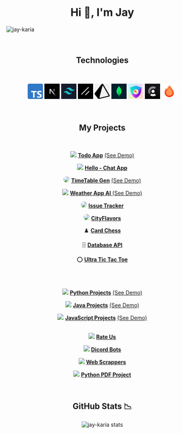 <h1 align="center">Hi 👋, I'm Jay</h1>

<p align="left"> <img src="https://komarev.com/ghpvc/?username=jay-karia&label=Profile%20views&color=0e75b6&style=flat" alt="jay-karia" /> </p>

<br>
<h2 align="center"><b>Technologies</b></h2><br>
<p align="center">
  <img src="https://raw.githubusercontent.com/Jay-Karia/Jay-Karia/main/assets/typescript.png" alt="Typescript" width="40" height="40"/>
  <img src="https://raw.githubusercontent.com/Jay-Karia/Jay-Karia/main/assets/next.png" alt="Next.js" width="40" height="40"/>
  <img src="https://raw.githubusercontent.com/Jay-Karia/Jay-Karia/main/assets/tailwind.png" alt="Tailwind CSS" width="40" height="40"/>
  <img src="https://raw.githubusercontent.com/Jay-Karia/Jay-Karia/main/assets/shadcn.png" alt="Shadcn UI" width="40" height="40"/>
  <img src="https://raw.githubusercontent.com/Jay-Karia/Jay-Karia/main/assets/prisma.png" alt="Prisma" width="40" height="40"/>
  <img src="https://raw.githubusercontent.com/Jay-Karia/Jay-Karia/main/assets/mongo.png" alt="MongoDB" width="40" height="40"/>
  <img src="https://raw.githubusercontent.com/Jay-Karia/Jay-Karia/main/assets/nextauth.png" alt="NextAuth" width="40" height="40"/>
  <img src="https://raw.githubusercontent.com/Jay-Karia/Jay-Karia/main/assets/clerk.png" alt="Clerk" width="40" height="40"/>
  <img src="https://raw.githubusercontent.com/Jay-Karia/Jay-Karia/main/assets/hono.png" alt="Hono" width="40" height="40"/>
</p>

<br>
<h2 align="center"><b>My Projects</b></h2><br>

<p align="center"><img src="https://upload.wikimedia.org/wikipedia/commons/thumb/a/a7/React-icon.svg/2300px-React-icon.svg.png" height="20"> <a href="https://github.com/Jay-Karia/Todo-App"><b>Todo App</b></a> <a href="https://jay-karia.github.io/Todo-App/">(See Demo)</a></p>
<p align="center"><img src="https://upload.wikimedia.org/wikipedia/commons/thumb/d/da/Eo_circle_purple_letter-h.svg/1200px-Eo_circle_purple_letter-h.svg.png" height="20"> <a href="https://github.com/Jay-Karia/Hello"><b>Hello - Chat App</b></a></p>
<p align="center"><img src="https://cdn4.vectorstock.com/i/1000x1000/98/23/calendar-icon-on-black-background-for-graphic-vector-23529823.jpg" style="border-radius:100%" height="20"> <a href="https://github.com/Jay-Karia/TimeTable-Gen"><b>TimeTable Gen</b></a> <a href="https://timetable-8iuqhko3r-jay-karia.vercel.app">(See Demo)</a></p>
<p align="center"><img src="https://i.pinimg.com/originals/06/c4/f7/06c4f70ec5931e2342e703e8a3f0a253.png" height="20"> <a href="https://github.com/Jay-Karia/Next.js/tree/main/weather-app"><b>Weather App AI</b> <a href="https://next-js-ebon-xi.vercel.app/">(See Demo)</a></a></p>
<p align="center"><img src="https://cdn2.vectorstock.com/i/1000x1000/94/91/bug-line-icon-on-black-background-flat-style-vector-25959491.jpg" style="border-radius:100%" height="20"> <a href="https://github.com/Jay-Karia/Next.js/tree/main/issue-tracker"><b>Issue Tracker</b></a></p>
<p align="center"><img src="https://cdn-icons-png.flaticon.com/128/2807/2807697.png" style="border-radius:100%" height="20"> <a href="https://github.com/Jay-Karia/CityFlavors"><b>CityFlavors</b></a></p>
<p align="center">♟️ <a href="https://github.com/Jay-Karia/card-chess"><b>Card Chess</b></a></p>
<p align="center">🗄 <a href="https://github.com/Jay-Karia/database-api"><b>Database API</b></a></p>
<p align="center">⭕ <a href="https://github.com/Jay-Karia/ultra-tic"><b>Ultra Tic Tac Toe</b></a></p>
<br></br>
<p align="center">
<img src="https://cdn.jsdelivr.net/npm/programming-languages-logos/src/python/python.png" height="20"> <a href="https://github.com/Jay-Karia/Python-Projects"><b>Python Projects</b></a> <a href="https://replit.com/@JaySK?path=folder/Python%20Projects">(See Demo)</a><br>
</p>
<p align="center">
<img src="https://cdn.jsdelivr.net/npm/programming-languages-logos/src/java/java.png" height="20"> <a href="https://github.com/Jay-Karia/Java-Projects"><b>Java Projects</b></a> <a href="https://replit.com/@JaySK?path=folder/Java%20Projects">(See Demo)</a><br>
</p>
<p align="center">
<img src="https://cdn.jsdelivr.net/npm/programming-languages-logos/src/javascript/javascript.png" height="20"> <a href="https://github.com/Jay-Karia/JavaScript-Projects"><b>JavaScript Projects</b></a> <a href="https://replit.com/@JaySK">(See Demo)</a><br><br>
</p>

<p align="center"><img src="https://cdn-icons-png.flaticon.com/512/5968/5968322.png" height="20"> <a href="https://github.com/Jay-Karia/Rate-Us"><b>Rate Us</b></a></p>
<p align="center"><img src="https://play-lh.googleusercontent.com/0oO5sAneb9lJP6l8c6DH4aj6f85qNpplQVHmPmbbBxAukDnlO7DarDW0b-kEIHa8SQ" height="20"> <a href="https://github.com/Jay-Karia/Discord-Bots"><b>Dicord Bots</b></a></p>
<p align="center"><img src="https://avatars.githubusercontent.com/u/28140896?s=280&v=4" height="20"> <a href="https://github.com/Jay-Karia/Web-Scraping"><b>Web Scrappers</b></a></p>
<p align="center"><img src="https://upload.wikimedia.org/wikipedia/commons/thumb/8/87/PDF_file_icon.svg/833px-PDF_file_icon.svg.png" height="20"> <a href="https://github.com/Jay-Karia/PDF-Project"><b>Python PDF Project</b></a></p>

<br>
<h2 align="center"><b>GitHub Stats 📉</b></h2>

<p align="center"><img align="center" src="https://github-readme-stats.vercel.app/api?username=Jay-Karia&theme=aura&show=reviews" alt="jay-karia stats" /></p>
